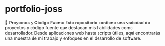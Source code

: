 # portfolio-joss
🚀 Proyectos y Código Fuente Este repositorio contiene una variedad de proyectos y código fuente que destacan mis habilidades como desarrollador. Desde aplicaciones web hasta scripts útiles, aquí encontrarás una muestra de mi trabajo y enfoques en el desarrollo de software.
